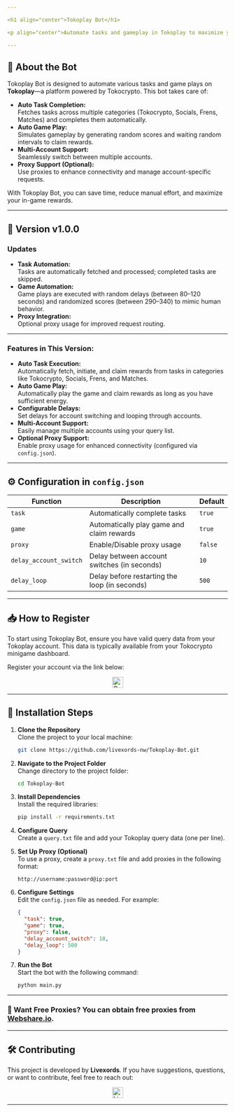 ```yaml
---

<h1 align="center">Tokoplay Bot</h1>

<p align="center">Automate tasks and gameplay in Tokoplay to maximize your rewards effortlessly!</p>

---
```


## 🚀 **About the Bot**

Tokoplay Bot is designed to automate various tasks and game plays on **Tokoplay**—a platform powered by Tokocrypto. This bot takes care of:

- **Auto Task Completion:**  
  Fetches tasks across multiple categories (Tokocrypto, Socials, Frens, Matches) and completes them automatically.
- **Auto Game Play:**  
  Simulates gameplay by generating random scores and waiting random intervals to claim rewards.
- **Multi-Account Support:**  
  Seamlessly switch between multiple accounts.
- **Proxy Support (Optional):**  
  Use proxies to enhance connectivity and manage account-specific requests.

With Tokoplay Bot, you can save time, reduce manual effort, and maximize your in-game rewards.

---

## 🌟 Version v1.0.0

### Updates

- **Task Automation:**  
  Tasks are automatically fetched and processed; completed tasks are skipped.
- **Game Automation:**  
  Game plays are executed with random delays (between 80–120 seconds) and randomized scores (between 290–340) to mimic human behavior.
- **Proxy Integration:**  
  Optional proxy usage for improved request routing.

---

### **Features in This Version:**

- **Auto Task Execution:**  
  Automatically fetch, initiate, and claim rewards from tasks in categories like Tokocrypto, Socials, Frens, and Matches.
- **Auto Game Play:**  
  Automatically play the game and claim rewards as long as you have sufficient energy.
- **Configurable Delays:**  
  Set delays for account switching and looping through accounts.
- **Multi-Account Support:**  
  Easily manage multiple accounts using your query list.
- **Optional Proxy Support:**  
  Enable proxy usage for enhanced connectivity (configured via `config.json`).

---

## ⚙️ **Configuration in `config.json`**

| **Function**           | **Description**                               | **Default** |
| ---------------------- | --------------------------------------------- | ----------- |
| `task`                 | Automatically complete tasks                  | `true`      |
| `game`                 | Automatically play game and claim rewards     | `true`      |
| `proxy`                | Enable/Disable proxy usage                    | `false`     |
| `delay_account_switch` | Delay between account switches (in seconds)   | `10`        |
| `delay_loop`           | Delay before restarting the loop (in seconds) | `500`       |

---

## 📥 **How to Register**

To start using Tokoplay Bot, ensure you have valid query data from your Tokoplay account. This data is typically available from your Tokocrypto minigame dashboard.

Register your account via the link below:

<div align="center">
  <a href="https://t.me/Tokominigame_bot/TokoPlay?startapp=inviterId_5438209644" target="_blank">
    <img src="https://img.shields.io/static/v1?message=Register+Now&logo=telegram&label=&color=2CA5E0&logoColor=white&labelColor=&style=for-the-badge" height="25" alt="Register Now" />
  </a>
</div>

---

## 📖 **Installation Steps**

1. **Clone the Repository**  
   Clone the project to your local machine:

   ```bash
   git clone https://github.com/livexords-nw/Tokoplay-Bot.git
   ```

2. **Navigate to the Project Folder**  
   Change directory to the project folder:

   ```bash
   cd Tokoplay-Bot
   ```

3. **Install Dependencies**  
   Install the required libraries:

   ```bash
   pip install -r requirements.txt
   ```

4. **Configure Query**  
   Create a `query.txt` file and add your Tokoplay query data (one per line).

5. **Set Up Proxy (Optional)**  
   To use a proxy, create a `proxy.txt` file and add proxies in the following format:

   ```
   http://username:password@ip:port
   ```

6. **Configure Settings**  
   Edit the `config.json` file as needed. For example:

   ```json
   {
     "task": true,
     "game": true,
     "proxy": false,
     "delay_account_switch": 10,
     "delay_loop": 500
   }
   ```

7. **Run the Bot**  
   Start the bot with the following command:

   ```bash
   python main.py
   ```

---

### 🔹 Want Free Proxies? You can obtain free proxies from [Webshare.io](https://www.webshare.io/).

---

## 🛠️ **Contributing**

This project is developed by **Livexords**. If you have suggestions, questions, or want to contribute, feel free to reach out:

<div align="center">
  <a href="https://t.me/livexordsscript" target="_blank">
    <img src="https://img.shields.io/static/v1?message=Livexords&logo=telegram&label=&color=2CA5E0&logoColor=white&labelColor=&style=for-the-badge" height="25" alt="Livexords" />
  </a>
</div>

---